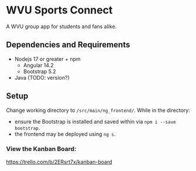# WVU Sports Connect

A WVU group app for students and fans alike.

## Dependencies and Requirements
* Nodejs 17 or greater + npm
  * Angular 14.2
  * Bootstrap 5.2
* Java (TODO: version?)

## Setup
Change working directory to ```/src/main/ng_frontend/```. While in the directory:
* ensure the Bootstrap is installed and saved within via ```npm i --save bootstrap```.
* the frontend may be deployed using ```ng s```.

### View the Kanban Board:
https://trello.com/b/2ERsrt7x/kanban-board

